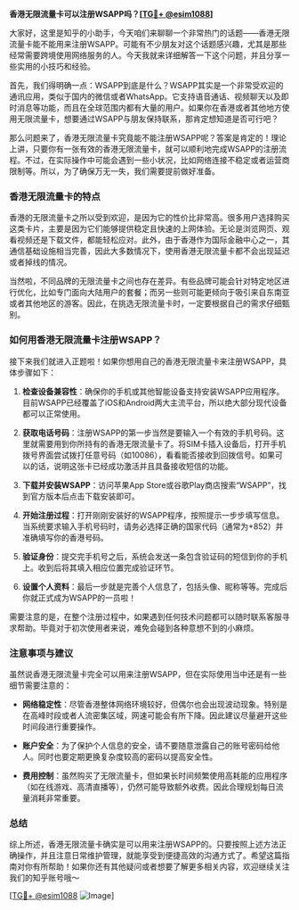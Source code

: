 **香港无限流量卡可以注册WSAPP吗？[[TG💪+ @esim1088](https://t.me/s/esim1088)]**

大家好，这里是知乎的小助手，今天咱们来聊聊一个非常热门的话题——香港无限流量卡能不能用来注册WSAPP。可能有不少朋友对这个话题感兴趣，尤其是那些经常需要跨境使用网络服务的人。今天我就来详细解答一下这个问题，并且分享一些实用的小技巧和经验。

首先，我们得明确一点：WSAPP到底是什么？WSAPP其实是一个非常受欢迎的通讯应用，类似于国内的微信或者WhatsApp。它支持语音通话、视频聊天以及即时消息等功能，而且在全球范围内都有大量的用户。如果你在香港或者其他地方使用无限流量卡，想要通过WSAPP与朋友保持联系，那肯定想知道是否可行吧？

那么问题来了，香港无限流量卡究竟能不能注册WSAPP呢？答案是肯定的！理论上讲，只要你有一张有效的香港无限流量卡，就可以顺利地完成WSAPP的注册流程。不过，在实际操作中可能会遇到一些小状况，比如网络连接不稳定或者运营商限制等。所以，为了确保万无一失，我们需要提前做好准备。

### 香港无限流量卡的特点

香港的无限流量卡之所以受到欢迎，是因为它的性价比非常高。很多用户选择购买这类卡片，主要是因为它们能够提供稳定且快速的上网体验。无论是浏览网页、观看视频还是下载文件，都能轻松应对。此外，由于香港作为国际金融中心之一，其通信基础设施相当完善，因此大多数情况下，使用香港无限流量卡都不会出现延迟或者掉线的情况。

当然啦，不同品牌的无限流量卡之间也存在差异。有些品牌可能会针对特定地区进行优化，比如专门面向大陆用户的套餐；而另一些则可能更倾向于吸引来自东南亚或者其他地区的游客。因此，在挑选无限流量卡时，一定要根据自己的需求仔细甄别。

### 如何用香港无限流量卡注册WSAPP？

接下来我们就进入正题啦！如果你想用自己的香港无限流量卡来注册WSAPP，具体步骤如下：

1. **检查设备兼容性**：确保你的手机或其他智能设备支持安装WSAPP应用程序。目前WSAPP已经覆盖了iOS和Android两大主流平台，所以绝大部分现代设备都可以正常使用。
   
2. **获取电话号码**：注册WSAPP的第一步当然是要输入一个有效的手机号码。这里就需要用到你所持有的香港无限流量卡了。将SIM卡插入设备后，打开手机拨号界面尝试拨打任意号码（如10086），看看能否接收到回拨信号。如果可以的话，说明这张卡已经成功激活并且具备接收短信的功能。

3. **下载并安装WSAPP**：访问苹果App Store或谷歌Play商店搜索“WSAPP”，找到官方版本后点击下载安装即可。

4. **开始注册过程**：打开刚刚安装好的WSAPP程序，按照提示一步步填写信息。当系统要求输入手机号码时，请务必选择正确的国家代码（通常为+852）并准确填写你的香港号码。

5. **验证身份**：提交完手机号之后，系统会发送一条包含验证码的短信到你的手机上。收到后将其填入相应位置完成验证环节。

6. **设置个人资料**：最后一步就是完善个人信息了，包括头像、昵称等等。完成后你就正式成为WSAPP的一员啦！

需要注意的是，在整个注册过程中，如果遇到任何技术问题都可以随时联系客服寻求帮助。毕竟对于初次使用者来说，难免会碰到各种意想不到的小麻烦。

### 注意事项与建议

虽然说香港无限流量卡完全可以用来注册WSAPP，但在实际使用当中还是有一些细节需要注意的：

- **网络稳定性**：尽管香港整体网络环境较好，但偶尔也会出现波动现象。特别是在高峰时段或者人流密集区域，网速可能会有所下降。因此建议尽量避开这些时间段进行重要操作。
  
- **账户安全**：为了保护个人信息的安全，请不要随意泄露自己的账号密码给他人。同时也要定期更换复杂度较高的密码以提高安全性。

- **费用控制**：虽然购买了无限流量卡，但如果长时间频繁使用高耗能的应用程序（如在线游戏、高清直播等），仍然可能导致额外收费。因此合理规划每日流量消耗非常重要。

### 总结

综上所述，香港无限流量卡确实是可以用来注册WSAPP的。只要按照上述方法正确操作，并且注意日常维护管理，就能享受到便捷高效的沟通方式了。希望这篇指南对你有所帮助！如果你还有其他疑问或者想要了解更多相关内容，欢迎继续关注我们的知乎账号哦～

[[TG💪+ @esim1088](https://t.me/s/esim1088) ![Image](https://i.postimg.cc/4NQfJmqS/Snipaste-2025-05-13-00-14-12.png)]